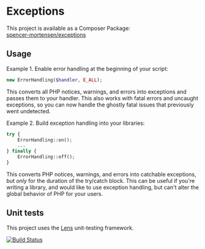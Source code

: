 # Exceptions

This project is available as a Composer Package:   
[spencer-mortensen/exceptions](https://packagist.org/packages/spencer-mortensen/exceptions)


## Usage

Example 1. Enable error handling at the beginning of your script:

```php
new ErrorHandling($handler, E_ALL);
```

This converts all PHP notices, warnings, and errors into exceptions and passes them to your handler.
This also works with fatal errors and uncaught exceptions, so you can now handle the ghostly fatal issues that previously went undetected.


Example 2. Build exception handling into your libraries:

```php
try {
	ErrorHandling::on();
	...
} finally {
	ErrorHandling::off();
}
```

This converts PHP notices, warnings, and errors into catchable exceptions, but _only_ for the duration of the try/catch block.
This can be useful if you're writing a library, and would like to use exception handling, but can't alter the global behavior of PHP for your users.


## Unit tests

This project uses the [Lens](http://lens.guide) unit-testing framework.

[![Build Status](https://travis-ci.org/spencer-mortensen/exceptions.png?branch=master)](https://travis-ci.org/spencer-mortensen/exceptions)

